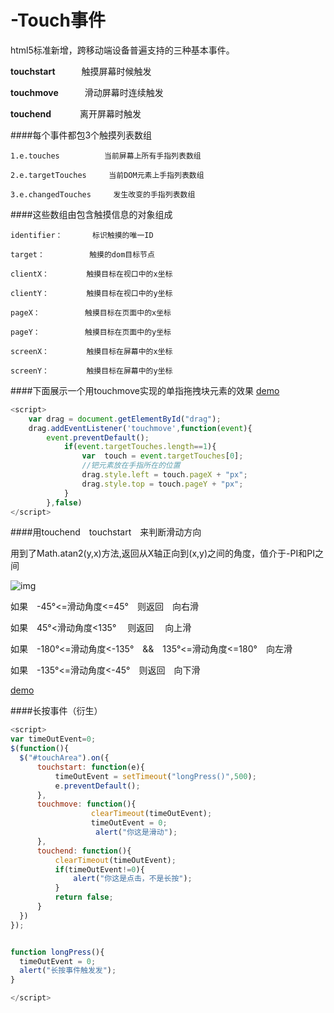 # -Touch事件
html5标准新增，跨移动端设备普遍支持的三种基本事件。

  <b>touchstart</b>　　　触摸屏幕时候触发</br>
  
  <b>touchmove</b>　　　滑动屏幕时连续触发</br>
  
  <b>touchend</b>　　　 离开屏幕时触发</br>
  
####每个事件都包3个触摸列表数组

    1.e.touches　　　　　　当前屏幕上所有手指列表数组
    
    2.e.targetTouches　　　当前DOM元素上手指列表数组
    
    3.e.changedTouches　　　发生改变的手指列表数组
    
####这些数组由包含触摸信息的对象组成
    
    identifier：　　　　标识触摸的唯一ID
    
    target：　　　　　　触摸的dom目标节点
    
    clientX：　　　　　触摸目标在视口中的x坐标
    
    clientY：　　　　　触摸目标在视口中的y坐标
    
    pageX：　　　　　　触摸目标在页面中的x坐标
    
    pageY：　　　　　　触摸目标在页面中的y坐标
    
    screenX：　　　　　触摸目标在屏幕中的x坐标
    
    screenY：　　　　　触摸目标在屏幕中的y坐标
    
####下面展示一个用touchmove实现的单指拖拽块元素的效果 [demo](https://herohql521.github.io/HTML5-Touch-Events/drag.html)

```javascript
<script>
	var drag = document.getElementById("drag");
	drag.addEventListener('touchmove',function(event){
		event.preventDefault();
			if(event.targetTouches.length==1){
				var  touch = event.targetTouches[0];
				//钯元素放在手指所在的位置
				drag.style.left = touch.pageX + "px";
				drag.style.top = touch.pageY + "px";
			}
		},false)
</script>
```

####用touchend　touchstart　来判断滑动方向

  用到了Math.atan2(y,x)方法,返回从X轴正向到(x,y)之间的角度，值介于-PI和PI之间
  
  
  ![img](https://herohql521.github.io/HTML5-Touch-Events/atan2-.jpg)
  
  如果　-45°<=滑动角度<=45°　则返回　向右滑
  
  如果　45°<滑动角度<135° 　则返回 　向上滑
  
  如果　-180°<=滑动角度<-135°　&&　135°<=滑动角度<=180°　向左滑
  
  如果　-135°<=滑动角度<-45°　则返回　向下滑
  
  [demo](https://herohql521.github.io/HTML5-Touch-Events/touch-direction.html)


####长按事件（衍生）
  
  ```javascript
<script>
  var timeOutEvent=0;
  $(function(){
	$("#touchArea").on({
		touchstart: function(e){
			timeOutEvent = setTimeout("longPress()",500);
		 	e.preventDefault();
		},
		touchmove: function(){
            		clearTimeout(timeOutEvent);         		
		    	    timeOutEvent = 0; 
		    	     alert("你这是滑动"); 
		},
		touchend: function(){
	   		clearTimeout(timeOutEvent);
			if(timeOutEvent!=0){ 
			    alert("你这是点击，不是长按"); 
			} 
			return false; 
		}
	})
});

 
function longPress(){ 
    timeOutEvent = 0; 
    alert("长按事件触发发"); 
} 

</script>
  ```
 


    
    
    
  
  
